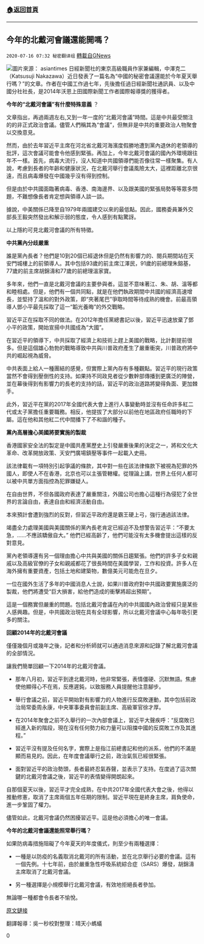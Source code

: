 ###  [:house:返回首頁](https://github.com/ourhimalayas/txt)
---

## 今年的北戴河會議還能開嗎？
`2020-07-16 07:32 秘密翻译组` [轉載自GNews](https://gnews.org/zh-hant/266628/)

![](https://s3.amazonaws.com/gnews-media-offload/wp-content/uploads/2020/07/16062656/Picture-1-100.png)圖片來源： asiantimes 
日經新聞社的東京高級職員作家兼編輯，中澤克二（Katsusuji Nakazawa）近日發表了一篇名為“中國的秘密會議還能於今年夏天舉行嗎？”的文章。作者在中國工作過七年，先後擔任過日經新聞社通訊員、以及中國分社社長，是2014年沃恩上田國際新聞工作者國際報導獎的獲得者。

**今年的“北戴河會議”有什麼特殊意義** ？

文章指出，再過兩週左右,又到一年一度的“北戴河會議”時間。這是中共最受關注的的非正式政治會議。儘管人們稱其為“會議”，但無非是中共的重要政治人物聚會以交換意見。

然而，由於去年習近平主席在河北省北戴河海濱度假勝地遭到黨內退休的老領導的批評，這次會議可能會令他感到緊張。再加上，今年北戴河會議的國內外環境跟往年不一樣。首先，病毒大流行，沒人知道中共國領導們能否像往常一樣聚集。有人說，考慮到長者的年齡和健康狀況，在北戴河舉行會議風險太大，這裡距離北京很遠，而且病毒爆發在中國幾乎沒有得到控制。

但是由於中共國面臨著病毒、香港、南海邊界、以及跟美國的緊張局勢等等眾多問題，不難想像長者肯定想與領導人談一談。

據說，中美關係已降至自1979年兩國建交以來的最低點。因此，國務委員兼外交部長王毅突然發出和解示弱的態度，令人感到有點驚訝。

以上隱約可見北戴河會議的所有特徵。

**中共黨內分歧嚴重**

誰是黨內長者？他們是10到20個已經退休但是仍然有影響力的、閱兵期間站在天安門城樓上的前領導人。其中包括93歲的前主席江澤民，91歲的前總理朱鎔基，77歲的前主席胡錦濤和77歲的前總理溫家寶。

多年來，他們一直是北戴河會議的主要參與者。這並不意味著江、朱、胡、溫等都和睦相處。但是，他們有一個共同點，就是在他們執政期間中共國的經濟高速增長，並堅持了溫和的對外政策，即“夾著尾巴”爭取時間等待成熟的機會。前最高領導人鄧小平最先採取了這一“韜光養晦”的外交戰略。

習近平正在採取不同的做法。在2012年擔任黨總書記以後，習近平迅速放棄了鄧小平的政策，開始宣揚中共國成為“大國”。

在習近平的領導下，中共採取了經濟上和技術上趕上美國的戰略，比計劃提前很多。但是這個雄心勃勃的戰略導致中共與川普政府產生了嚴重衝突，川普政府將中共的崛起視為威脅。

中共表面上給人一種團結的感覺，但實際上黨內存有多種觀點。習近平的現行政策當然不會得到壓倒性的支持。如果持不同政見者從少數幹部傳播到更廣泛的陣營，並在幕後得到有影響力的長老的支持的話，習近平的政治道路將變得負面、更加棘手。

此外，習近平在黨的2017年全國代表大會上進行人事變動時並沒有任命許多紅二代或太子黨擔任重要職務。相反，他提拔了大部分以前他在地區政府任職時的下屬。這在他和其他紅二代中間播下了不和諧的種子。

**黨內高層擔心美國將要實施的製裁**

香港國家安全法的製定是中國共產黨歷史上引發嚴重後果的決定之一，將和文化大革命、改革開放政策、天安門廣場鎮壓等事件一起載入史冊。

該法律載有一項特別引起爭議的條款，其中對一些在該法律條款下被視為犯罪的外國人，即使人不在香港，北京也可以主張管轄權。從理論上講，世界上任何人都可以被中共單方面指控為犯罪嫌疑人。

在自由世界，不但各國政府表達了嚴重關注，外國公司也擔心這種行為侵犯了全世界的言論自由，表達自由和經濟活動自由。

本來預計會遭到強烈的反對，但習近平政府還是霸王硬上弓，強行通過該法律。

竭盡全力處理美國與美國關係的黨內長老肯定已經迫不及想警告習近平：“不要太急，……不應該驕傲自大。” 他們已經高齡了，他們可能沒有太多機會提出這樣的反對意見。

黨內老領導還有另一個理由擔心中共與美國的關係日趨緊張。他們的許多子女和親戚以及高級官僚的子女和親戚都花了很長時間在美國學習，工作和投資。許多人在海外擁有重要資產，包括土地和建築物，數億美元可能危在旦夕。

一位在國外生活了多年的中國消息人士說，如果川普政府對中共國政要實施廣泛的製裁，他們將遭受“巨大損害，給他們造成的衝擊將超出預期”。

這是一個務實但嚴重的問題。包括北戴河會議在內的中共國國內政治曾經只是某些人感興趣。但是，中共國政治現在具有全球影響，所以北戴河會議中心每年吸引更多的關注。

**回顧2014年的北戴河會議**

僅僅幾個月或幾年之後，記者和分析師就可以通過消息來源和記錄了解北戴河會議的全部情況。

讓我們簡單回顧一下2014年的北戴河會議。

- 那年八月初，習近平到達北戴河時，他非常緊張，表情僵硬、沉默無語。焦慮使他顯得心不在焉，反應遲鈍，以致服務人員提醒他注意腳步。


- 舉行會議之前，習近平開始對有影響力的人物進行反腐敗運動，其中包括前政治局常委周永康，中央軍事委員會前副主席、高級軍官徐才厚。


- 在2014年聚會之前不久舉行的一次內部會議上，習近平大聲疾呼：“反腐敗已經進入新的階段，現在沒有任何勢力和力量可以阻擋中國的反腐敗工作及其進程。”


- 習近平沒有提及任何名字，實際上是指江前總書記和他的派系，他們的不滿是顯而易見的。因此，在年度會議舉行之前，政治氣氛已經很緊張。


- 面對習近平的政治勢頭，長者最終忍氣吞聲，並表示了支持。在度過了這次關鍵的北戴河會議之後，習近平的表情變得開朗起來。


自那個夏天以後，習近平才完全成熟，在中共2017年全國代表大會之後，他得以推動修憲，取消了主席兩個五年任期的限制。習近平現在是終身主席，肩負使命，進一步鞏固了權力。

儘管如此，北戴河會議仍然困擾習近平。這是他必須擔心的唯一會議。

**今年的北戴河會議還能照常舉行嗎？**

如果防病毒措施阻礙了今年夏天的年度儀式，則至少有兩種選擇：

- 一種是以防疫的名義取消北戴河的所有活動，並在北京舉行必要的會議。這有一個先例。十七年前，由於嚴重急性呼吸系統綜合症（SARS）爆發，胡錦濤主席取消了北戴河會議。


- 另一種選擇是小規模舉行北戴河會議，有效地拒絕長者參加。


無論哪一種都會令長者不愉悅。

[原文鏈接](https://asia.nikkei.com/Editor-s-Picks/China-up-close/Will-China-s-secretive-conclave-be-held-this-summer)

翻譯報導：吳一秒校對整理：晴天小螞蟻

0

